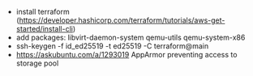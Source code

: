 - install terraform (https://developer.hashicorp.com/terraform/tutorials/aws-get-started/install-cli)
- add packages: libvirt-daemon-system qemu-utils qemu-system-x86
- ssh-keygen -f id_ed25519 -t ed25519 -C terraform@main
- https://askubuntu.com/a/1293019 AppArmor preventing access to storage pool

